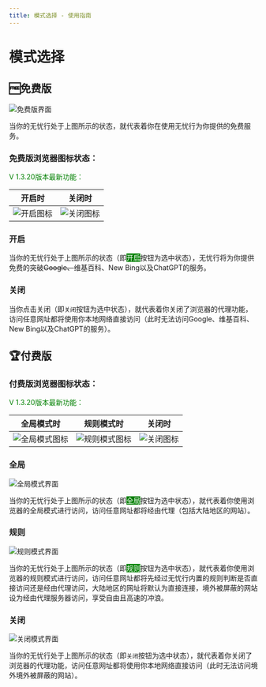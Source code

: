 ```yaml
---
title: 模式选择 - 使用指南
---
```


# 模式选择

## 🆓免费版

![免费版界面](/images/image_spaces_2FtaiByLw8cj0IZKJTlaiM_2Fuploads_2FNLG3eiq1aT1jbzIlJMK6_2Fimage_3.png)

当你的无忧行处于上图所示的状态，就代表着你在使用无忧行为你提供的免费服务。

### 免费版浏览器图标状态：

<span style="color:green;">V 1.3.20版本最新功能：</span>

| 开启时 | 关闭时 |
| --- | --- |
| ![开启图标](/images/image_spaces_2FtaiByLw8cj0IZKJTlaiM_2Fuploads_2FVGTFegVqSAfIWesFH8MI_2Ficon-rule-48_1.png) | ![关闭图标](/images/image_spaces_2FtaiByLw8cj0IZKJTlaiM_2Fuploads_2F4iAsXhiVKUsFyFTfYZBk_2Ficon-off-48_2.png) |

### 开启

当你的无忧行处于上图所示的状态（即<span style="color:white;background-color:green;">开启</span>按钮为选中状态），无忧行将为你提供免费的突破~~Google、~~维基百科、New Bing以及ChatGPT的服务。

### 关闭

当你点击关闭（即`关闭`按钮为选中状态），就代表着你关闭了浏览器的代理功能，访问任意网址都将使用你本地网络直接访问（此时无法访问Google、维基百科、New Bing以及ChatGPT的服务）。

## 🏆付费版

### 付费版浏览器图标状态：

<span style="color:green;">V 1.3.20版本最新功能：</span>

| 全局模式时 | 规则模式时 | 关闭时 |
| --- | --- | --- |
| ![全局模式图标](/images/image_spaces_2FtaiByLw8cj0IZKJTlaiM_2Fuploads_2FV7GBb6vuAEgevLPNPepU_2Ficon48_3.png) | ![规则模式图标](/images/image_spaces_2FtaiByLw8cj0IZKJTlaiM_2Fuploads_2FVGTFegVqSAfIWesFH8MI_2Ficon-rule-48_1.png) | ![关闭图标](/images/image_spaces_2FtaiByLw8cj0IZKJTlaiM_2Fuploads_2F4iAsXhiVKUsFyFTfYZBk_2Ficon-off-48_2.png) |

### 全局

![全局模式界面](/images/image_spaces_2FtaiByLw8cj0IZKJTlaiM_2Fuploads_2FK6K01ecRRkVwOVBylMbZ_2Fimage_1.png)

当你的无忧行处于上图所示的状态（即<span style="color:white;background-color:green;">全局</span>按钮为选中状态），就代表着你使用浏览器的全局模式进行访问，访问任意网址都将经由代理（包括大陆地区的网站）。

### 规则

![规则模式界面](/images/image_spaces_2FtaiByLw8cj0IZKJTlaiM_2Fuploads_2FhrnVGhPqgh111EAOaSwA_2Fimage_2.png)

当你的无忧行处于上图所示的状态（即<span style="color:white;background-color:green;">规则</span>按钮为选中状态），就代表着你使用浏览器的规则模式进行访问，访问任意网址都将先经过无忧行内置的规则判断是否直接访问还是经由代理访问，大陆地区的网址将默认为直接连接，境外被屏蔽的网站设为经由代理服务器访问，享受自由且高速的冲浪。

### 关闭

![关闭模式界面](/images/image_spaces_2FtaiByLw8cj0IZKJTlaiM_2Fuploads_2FISwY5XX4FX2qker0nOYC_2Fimage_3.png)

当你的无忧行处于上图所示的状态（即`关闭`按钮为选中状态），就代表着你关闭了浏览器的代理功能，访问任意网址都将使用你本地网络直接访问（此时无法访问境外境外被屏蔽的网站）。


